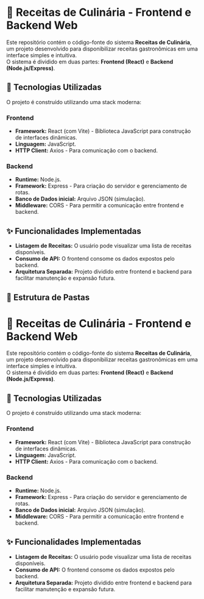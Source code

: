 # 🍳 Receitas de Culinária - Frontend e Backend Web

Este repositório contém o código-fonte do sistema **Receitas de Culinária**, um projeto desenvolvido para disponibilizar receitas gastronômicas em uma interface simples e intuitiva.  
O sistema é dividido em duas partes: **Frontend (React)** e **Backend (Node.js/Express)**.

## 🚀 Tecnologias Utilizadas

O projeto é construído utilizando uma stack moderna:

### **Frontend**
- **Framework:** React (com Vite) - Biblioteca JavaScript para construção de interfaces dinâmicas.
- **Linguagem:** JavaScript.
- **HTTP Client:** Axios - Para comunicação com o backend.

### **Backend**
- **Runtime:** Node.js.
- **Framework:** Express - Para criação do servidor e gerenciamento de rotas.
- **Banco de Dados inicial:** Arquivo JSON (simulação).
- **Middleware:** CORS - Para permitir a comunicação entre frontend e backend.

## ✨ Funcionalidades Implementadas

*   **Listagem de Receitas:** O usuário pode visualizar uma lista de receitas disponíveis.
*   **Consumo de API:** O frontend consome os dados expostos pelo backend.
*   **Arquitetura Separada:** Projeto dividido entre frontend e backend para facilitar manutenção e expansão futura.

## 📂 Estrutura de Pastas

# 🍳 Receitas de Culinária - Frontend e Backend Web

Este repositório contém o código-fonte do sistema **Receitas de Culinária**, um projeto desenvolvido para disponibilizar receitas gastronômicas em uma interface simples e intuitiva.  
O sistema é dividido em duas partes: **Frontend (React)** e **Backend (Node.js/Express)**.

## 🚀 Tecnologias Utilizadas

O projeto é construído utilizando uma stack moderna:

### **Frontend**
- **Framework:** React (com Vite) - Biblioteca JavaScript para construção de interfaces dinâmicas.
- **Linguagem:** JavaScript.
- **HTTP Client:** Axios - Para comunicação com o backend.

### **Backend**
- **Runtime:** Node.js.
- **Framework:** Express - Para criação do servidor e gerenciamento de rotas.
- **Banco de Dados inicial:** Arquivo JSON (simulação).
- **Middleware:** CORS - Para permitir a comunicação entre frontend e backend.

## ✨ Funcionalidades Implementadas

*   **Listagem de Receitas:** O usuário pode visualizar uma lista de receitas disponíveis.
*   **Consumo de API:** O frontend consome os dados expostos pelo backend.
*   **Arquitetura Separada:** Projeto dividido entre frontend e backend para facilitar manutenção e expansão futura.
